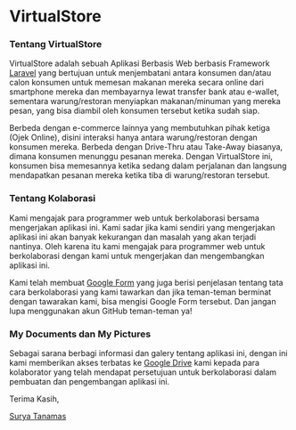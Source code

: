 # VirtualStore

### Tentang VirtualStore

VirtualStore adalah sebuah Aplikasi Berbasis Web berbasis Framework [Laravel](https://laravel.com) yang bertujuan untuk 
menjembatani antara konsumen dan/atau calon konsumen untuk memesan makanan mereka secara online dari smartphone mereka dan 
membayarnya lewat transfer bank atau e-wallet, sementara warung/restoran menyiapkan makanan/minuman yang mereka pesan, yang 
bisa diambil oleh konsumen tersebut ketika sudah siap.

Berbeda dengan e-commerce lainnya yang membutuhkan pihak ketiga (Ojek Online), disini interaksi hanya antara warung/restoran
dengan konsumen mereka. Berbeda dengan Drive-Thru atau Take-Away biasanya, dimana konsumen menunggu pesanan mereka. Dengan 
VirtualStore ini, konsumen bisa memesannya ketika sedang dalam perjalanan dan langsung mendapatkan pesanan mereka ketika tiba
di warung/restoran tersebut.

### Tentang Kolaborasi

Kami mengajak para programmer web untuk berkolaborasi bersama mengerjakan aplikasi ini. Kami sadar jika kami sendiri yang 
mengerjakan aplikasi ini akan banyak kekurangan dan masalah yang akan terjadi nantinya. Oleh karena itu kami mengajak para 
programmer web untuk berkolaborasi dengan kami untuk mengerjakan dan mengembangkan aplikasi ini.

Kami telah membuat [Google Form](https://docs.google.com/forms/d/e/1FAIpQLSfSDtgb1J9QXM76xomvsKaRNtG0sE5oTte1QYLNNtNKRZOiMw/viewform?usp=pp_url)
yang juga berisi penjelasan tentang tata cara berkolaborasi yang kami tawarkan dan jika teman-teman berminat dengan tawarakan 
kami, bisa mengisi Google Form tersebut. Dan jangan lupa menggunakan akun GitHub teman-teman ya!

### My Documents dan My Pictures

Sebagai sarana berbagi informasi dan galery tentang aplikasi ini, dengan ini kami memberikan akses terbatas ke
[Google Drive](https://drive.google.com/drive/folders/1hz_WgvIWXvsJELDIXiQ6D8wFHKkt8csi?usp=sharing) 
kami kepada para kolaborator yang telah mendapat persetujuan untuk berkolaborasi dalam pembuatan dan pengembangan
aplikasi ini.

Terima Kasih,



[Surya Tanamas](mailto:suryatanamas@gmail.com)
